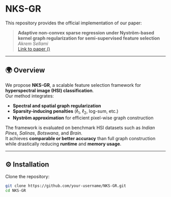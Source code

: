 # NKS-GR


This repository provides the official implementation of our paper:

> **Adaptive non-convex sparse regression under Nyström-based kernel graph regularization for semi-supervised feature selection**  
> *Akrem Sellami*  
> [Link to paper ()](link)

---

## 🌍 Overview
We propose **NKS-GR**, a scalable feature selection framework for **hyperspectral image (HSI) classification**.  
Our method integrates:
- **Spectral and spatial graph regularization**  
- **Sparsity-inducing penalties** ($\ell_1$, $\ell_2$, log-sum, etc.)  
- **Nyström approximation** for efficient pixel-wise graph construction  

The framework is evaluated on benchmark HSI datasets such as *Indian Pines*, *Salinas*, *Botswana*, and *Brain*.  
It achieves **comparable or better accuracy** than full graph construction while drastically reducing **runtime** and **memory usage**.

---

## ⚙️ Installation
Clone the repository:
```bash
git clone https://github.com/your-username/NKS-GR.git
cd NKS-GR
